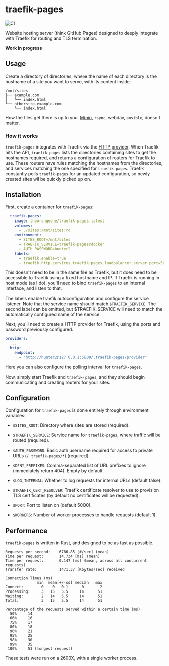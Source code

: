 # traefik-pages

![CI](https://github.com/RealOrangeOne/traefik-pages/workflows/CI/badge.svg)

Website hosting server (think GitHub Pages) designed to deeply integrate with Traefik for routing and TLS termination.

**Work in progress**

## Usage

Create a directory of directories, where the name of each directory is the hostname of a site you want to serve, with its content inside.

```
/mnt/sites
├── example.com
│   └── index.html
└── othersite.example.com
    └── index.html
```

How the files get there is up to you. [Minio](https://min.io/), `rsync`, webdav, `ansible`, doesn't matter.

### How it works

`traefik-pages` integrates with Traefik via the [HTTP provider](https://doc.traefik.io/traefik/providers/http/). When Traefik hits the API, `traefik-pages` lists the directories containing sites to get the hostnames required, and returns a configuration of routers for Traefik to use. These routers have rules matching the hostnames from the directories, and services matching the one specified for `traefik-pages`. Traefik constantly polls `traefik-pages` for an updated configuration, so newly created sites wll be quickly picked up on.

## Installation

First, create a container for `traefik-pages`:

```yml
  traefik-pages:
    image: theorangeone/traefik-pages:latest
    volumes:
      - ./sites:/mnt/sites:ro
    environment:
      - SITES_ROOT=/mnt/sites
      - TRAEFIK_SERVICE=traefik-pages@docker
      - AUTH_PASSWORD=hunter2
    labels:
      - traefik.enable=true
      - traefik.http.services.traefik-pages.loadbalancer.server.port=5000
```

This doesn't need to be in the same file as Traefik, but it does need to be accessible to Traefik using a fixed hostname and IP. If Traefik is running in host mode (as I do), you'll need to bind `traefik-pages` to an internal interface, and listen to that.

The labels enable traefik autoconfiguration and configure the service listener. Note that the service name should match `$TRAEFIK_SERVICE`. The second label can be omitted, but $TRAEFIK_SERVICE will need to match the automatically configured name of the service.

Next, you'll need to create a HTTP provider for Traefik, using the ports and password previously configured.

```yml
providers:
  ...
  http:
    endpoint:
      - "http://hunter2@127.0.0.1:5000/.traefik-pages/provider"
```

Here you can also configure the polling interval for `traefik-pages`.


Now, simply start Traefik and `traefik-pages`, and they should begin communicating and creating routers for your sites.

## Configuration

Configuration for `traefik-pages` is done entirely through environment variables:

- `$SITES_ROOT`: Directory where sites are stored (required).
- `$TRAEFIK_SERVICE`: Service name for `traefik-pages`, where traffic will be routed (required).
- `$AUTH_PASSWORD`: Basic auth username required for access to private URLs (`/.traefik-pages/*`) (required).

- `$DENY_PREFIXES`: Comma-separated list of URL prefixes to ignore (immediately return 404). Empty by default.
- `$LOG_INTERNAL`: Whether to log requests for internal URLs (default false).
- `$TRAEFIK_CERT_RESOLVER`: Traefik certificate resolver to use to provision TLS certificates (by default no certificates will be requested).
- `$PORT`: Port to listen on (default 5000).
- `$WORKERS`: Number of worker processes to handle requests (default 1).

## Performance

`traefik-pages` is written in Rust, and designed to be as fast as possible.

```
Requests per second:    6786.85 [#/sec] (mean)
Time per request:       14.734 [ms] (mean)
Time per request:       0.147 [ms] (mean, across all concurrent requests)
Transfer rate:          1471.37 [Kbytes/sec] received

Connection Times (ms)
              min  mean[+/-sd] median   max
Connect:        0    0   0.1      0       2
Processing:     3   15   5.5     14      51
Waiting:        2   14   5.5     14      51
Total:          3   15   5.5     14      51

Percentage of the requests served within a certain time (ms)
  50%     14
  66%     16
  75%     17
  80%     18
  90%     21
  95%     25
  98%     30
  99%     35
 100%     51 (longest request)
```

These tests were run on a 2600X, with a single worker process.
